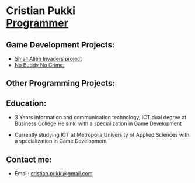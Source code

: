 <h1>Cristian Pukki <br/><a href="https://github.com/Crosyuo/Crosyuo">Programmer</a></h1>

<h2>Game Development Projects:</h2>

  - [Small Alien Invaders project](https://github.com/Crosyuo/Portfolio-projekti-1)
  - [No Buddy No Crime:](https://github.com/Crosyuo/Portfolio-Project-2)

<h2>Other Programming Projects:</h2>

<h2>Education:</h2>

   - 3 Years information and communication technology, ICT dual degree at Business College Helsinki with a specialization in Game Development

   - Currently studying ICT at Metropolia University of Applied Sciences with a specialization in Game Development

<h2>Contact me:</h2>

   - Email: cristian.pukki@gmail.com

